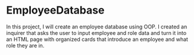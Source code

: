 # EmployeeDatabase
In this project, I will create an employee database using OOP. I created an inquirer that asks the user to input employee and role data and turn it into an HTML page with organized cards that introduce an employee and what role they are in. 
